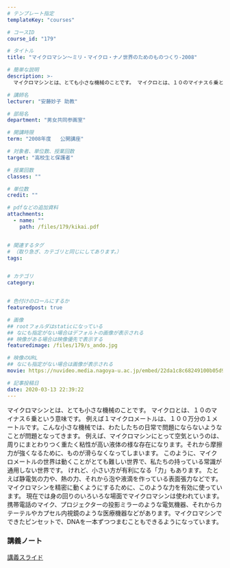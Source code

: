 ```yaml
---
# テンプレート指定
templateKey: "courses"

# コースID
course_id: "179"

# タイトル
title: "マイクロマシン〜ミリ・マイクロ・ナノ世界のためのものつくり-2008"

# 簡単な説明
description: >-
  マイクロマシンとは、とても小さな機械のことです。 マイクロとは、１０のマイナス６乗という意味です。 例えば１マイクロメートルは、１００万分の１メートルです。こんな小さな機械では、わたしたちの日常で問題...

# 講師名
lecturer: "安藤妙子 助教"

# 部局名
department: "男女共同参画室"

# 開講時限
term: "2008年度	公開講座"

# 対象者、単位数、授業回数
target: "高校生と保護者"

# 授業回数
classes: ""

# 単位数
credit: ""

# pdfなどの追加資料
attachments: 
  - name: "" 
    path: /files/179/kikai.pdf


# 関連するタグ
# （取り急ぎ、カテゴリと同じにしてあります。）
tags:


# カテゴリ
category:


# 色付けのロールにするか
featuredpost: true

# 画像
## rootフォルダはstaticになっている
## なにも指定がない場合はデフォルトの画像が表示される
## 映像がある場合は映像優先で表示する
featuredimage: /files/179/s_ando.jpg

# 映像のURL
## なにも指定がない場合は画像が表示される
movie: https://nuvideo.media.nagoya-u.ac.jp/embed/22da1c8c68249100b05d9c602ed8664117c2927e

# 記事投稿日
date: 2020-03-13 22:39:22
---
```



マイクロマシンとは、とても小さな機械のことです。 マイクロとは、１０のマイナス６乗という意味です。 例えば１マイクロメートルは、１００万分の１メートルです。こんな小さな機械では、わたしたちの日常で問題にならないようなことが問題となってきます。  例えば、マイクロマシンにとって空気というのは、周りにまとわりつく重たく粘性が高い液体の様な存在になります。それから摩擦力が強くなるために、ものが滑らなくなってしまいます。  このように、マイクロメートルの世界は動くことがとても難しい世界で、私たちの持っている常識が通用しない世界です。  けれど、小さい方が有利になる「力」もあります。 たとえば静電気の力や、熱の力、それから泡や液滴を作っている表面張力などです。マイクロマシンを精密に動くようにするために、このような力を有効に使っています。  現在では身の回りのいろいろな場面でマイクロマシンは使われています。 携帯電話のマイク、プロジェクターの投影ミラーのような電気機器、それからカテーテルやカプセル内視鏡のような医療機器などがあります。マイクロマシンでできたピンセットで、DNAを一本ずつつまむこともできるようになっています。














### 講義ノート

[講義スライド](/files/179/kikai.pdf) 










